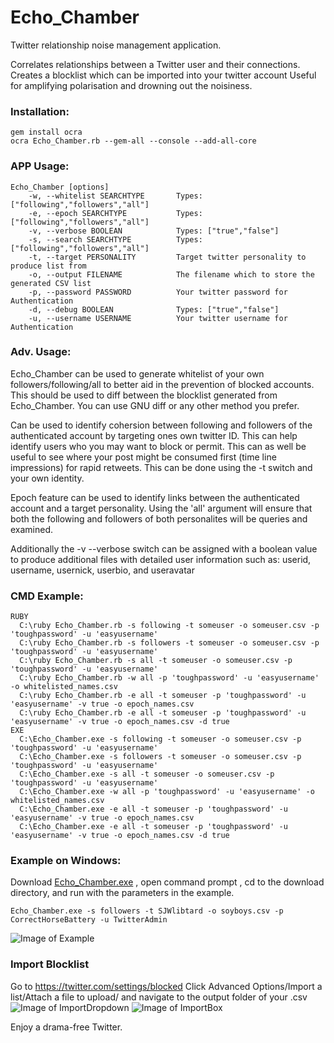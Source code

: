 # Echo_Chamber
Twitter relationship noise management application.

Correlates relationships between a Twitter user and their connections. 
Creates a blocklist which can be imported into your twitter account 
Useful for amplifying polarisation and drowning out the noisiness.

### Installation:
```
gem install ocra
ocra Echo_Chamber.rb --gem-all --console --add-all-core
```

### APP Usage:
```
Echo_Chamber [options]
    -w, --whitelist SEARCHTYPE       Types: ["following","followers","all"]
    -e, --epoch SEARCHTYPE           Types: ["following","followers","all"]
    -v, --verbose BOOLEAN            Types: ["true","false"]
    -s, --search SEARCHTYPE          Types: ["following","followers","all"]
    -t, --target PERSONALITY         Target twitter personality to produce list from
    -o, --output FILENAME            The filename which to store the generated CSV list
    -p, --password PASSWORD          Your twitter password for Authentication
    -d, --debug BOOLEAN              Types: ["true","false"]
    -u, --username USERNAME          Your twitter username for Authentication
```
### Adv. Usage:

Echo_Chamber can be used to generate whitelist of your own followers/following/all to better aid in the prevention of blocked accounts.
This should be used to diff between the blocklist generated from Echo_Chamber. You can use GNU diff or any other method you prefer.

Can be used to identify cohersion between following and followers of the authenticated account by targeting ones own twitter ID. 
This can help identify users who you may want to block or permit. This can as well be useful to see where your post might 
be consumed first (time line impressions) for rapid retweets. This can be done using the -t switch and your own identity.

Epoch feature can be used to identify links between the authenticated account and a target personality. Using the 'all' argument will
ensure that both the following and followers of both personalites will be queries and examined.

Additionally the -v --verbose switch can be assigned with a boolean value to produce additional files with detailed user information
such as: userid, username, usernick, userbio, and useravatar

### CMD Example:
```
RUBY
  C:\ruby Echo_Chamber.rb -s following -t someuser -o someuser.csv -p 'toughpassword' -u 'easyusername'
  C:\ruby Echo_Chamber.rb -s followers -t someuser -o someuser.csv -p 'toughpassword' -u 'easyusername'
  C:\ruby Echo_Chamber.rb -s all -t someuser -o someuser.csv -p 'toughpassword' -u 'easyusername'
  C:\ruby Echo_Chamber.rb -w all -p 'toughpassword' -u 'easyusername' -o whitelisted_names.csv
  C:\ruby Echo_Chamber.rb -e all -t someuser -p 'toughpassword' -u 'easyusername' -v true -o epoch_names.csv
  C:\ruby Echo_Chamber.rb -e all -t someuser -p 'toughpassword' -u 'easyusername' -v true -o epoch_names.csv -d true
EXE
  C:\Echo_Chamber.exe -s following -t someuser -o someuser.csv -p 'toughpassword' -u 'easyusername'
  C:\Echo_Chamber.exe -s followers -t someuser -o someuser.csv -p 'toughpassword' -u 'easyusername'
  C:\Echo_Chamber.exe -s all -t someuser -o someuser.csv -p 'toughpassword' -u 'easyusername'
  C:\Echo_Chamber.exe -w all -p 'toughpassword' -u 'easyusername' -o whitelisted_names.csv
  C:\Echo_Chamber.exe -e all -t someuser -p 'toughpassword' -u 'easyusername' -v true -o epoch_names.csv
  C:\Echo_Chamber.exe -e all -t someuser -p 'toughpassword' -u 'easyusername' -v true -o epoch_names.csv -d true
```

### Example on Windows:
Download [Echo_Chamber.exe](https://github.com/illmob/Echo_Chamber/blob/master/bin/win/Echo_Chamber.exe)  , open command prompt , cd to
the download directory, and run with the parameters in the example.
```
Echo_Chamber.exe -s followers -t SJWlibtard -o soyboys.csv -p CorrectHorseBattery -u TwitterAdmin
```
![Image of Example](https://i.imgur.com/mNfLjPK.png)

### Import Blocklist
Go to https://twitter.com/settings/blocked Click Advanced Options/Import a list/Attach a file to upload/ and navigate to the output
folder of your .csv
![Image of ImportDropdown](https://i.imgur.com/iNSmWJI.png)
![Image of ImportBox](https://i.imgur.com/9eUEX1T.png)

Enjoy a drama-free Twitter.
